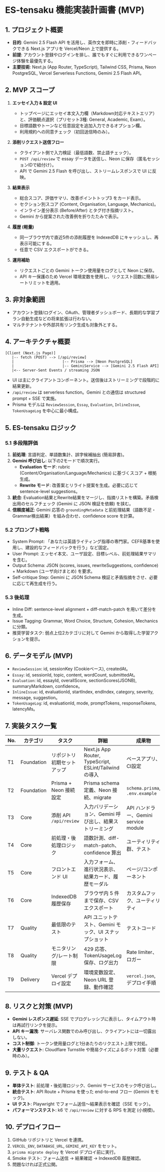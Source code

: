 # ES-tensaku 機能実装計画書 (MVP)

## 1. プロジェクト概要
- **目的**: Gemini 2.5 Flash API を活用し、英作文を即時に添削・フィードバックできる Next.js アプリを Vercel/Neon 上で提供する。
- **前提**: アカウント登録やログインを排し、誰でもすぐに利用できるワンページ体験を最優先する。
- **主要技術**: Next.js (App Router, TypeScript), Tailwind CSS, Prisma, Neon PostgreSQL, Vercel Serverless Functions, Gemini 2.5 Flash API。

## 2. MVP スコープ
1. **エッセイ入力 & 設定 UI**
   - トップページにエッセイ本文入力欄（Markdown対応テキストエリア）と、評価観点選択（プリセット3種: General, Academic, Exam）。
   - 目標語数やトーンなど任意設定を追加入力できるオプション欄。
   - 利用規約への同意チェック（初回送信時のみ）。

2. **添削リクエスト送信フロー**
   - クライアント側で入力検証（最低語数、禁止語チェック）。
   - `POST /api/review` で essay データを送信し、Neon に保存（匿名セッションIDで紐付け）。
   - API で Gemini 2.5 Flash を呼び出し、ストリームレスポンスで UI に反映。

3. **結果表示**
   - 総合スコア、評価サマリ、改善ポイントトップ3 をカード表示。
   - セクション別スコア (Content, Organisation, Language, Mechanics)。
   - インライン差分表示 (Before/After) とタグ付き指摘リスト。
   - Gemini から提案された改善例を折りたたみで表示。

4. **履歴 (軽量)**
   - 同一ブラウザ内で直近5件の添削履歴を IndexedDB にキャッシュし、再表示可能にする。
   - 任意で CSV エクスポートができる。

5. **運用補助**
   - リクエストごとの Gemini トークン使用量をログとして Neon に保存。
   - API キー保護のため Vercel 環境変数を使用し、リクエスト回数に簡易レートリミットを適用。

## 3. 非対象範囲
- アカウント登録/ログイン、OAuth、管理者ダッシュボード、長期的な学習プラン自動生成などの将来拡張は行わない。
- マルチテナントや外部共有リンク生成も対象外とする。

## 4. アーキテクチャ概要
```
[Client (Next.js Page)]
   |-- fetch (POST) --> [/api/review]
   |                      |-- Prisma --> [Neon PostgreSQL]
   |                      |-- GeminiService --> [Gemini 2.5 Flash API]
   |<-- Server-Sent Events / streaming JSON
```
- UI は主にクライアントコンポーネント。送信後はストリーミングで段階的に結果更新。
- `/api/review` は serverless function。Gemini との通信は structured prompt + SSE で実施。
- Prisma モデルは `ReviewSession`, `Essay`, `Evaluation`, `InlineIssue`, `TokenUsageLog` を中心に最小構成。

## 5. ES-tensaku ロジック
### 5.1 多段階評価
1. **前処理**: 言語判定、単語数集計、誤字候補抽出 (簡易辞書)。
2. **Gemini 呼び出し**: 以下の2モードで順次実行。
   - **Evaluation モード**: rubric (Content/Organisation/Language/Mechanics) に基づくスコア + 根拠生成。
   - **Rewrite モード**: 改善案とリライト提案を生成。必要に応じて sentence-level suggestions。
3. **統合**: Evaluation結果とRewrite結果をマージし、指摘リストを構築。矛盾検出用のセルフチェック (Gemini に JSON 検証を依頼) を挟む。
4. **信頼度補正**: Gemini 応答の `groundingMetadata` と前処理結果（語数不足・Grammar検出結果）を組み合わせ、confidence score を計算。

### 5.2 プロンプト戦略
- System Prompt: 「あなたは英語ライティング指導の専門家。CEFR基準を使用し、建設的なフィードバックを行う」など固定。
- User Prompt: エッセイ本文、ユーザ設定、目標レベル、前処理結果サマリを含む。
- Output Schema: JSON (scores, issues, rewriteSuggestions, confidence) + Markdown (ユーザ向けまとめ) を要求。
- Self-critique Step: Gemini に JSON Schema 検証と矛盾指摘をさせ、必要に応じて再生成を行う。

### 5.3 後処理
- Inline Diff: sentence-level alignment + diff-match-patch を用いて差分を生成。
- Issue Tagging: Grammar, Word Choice, Structure, Cohesion, Mechanics に分類。
- 推奨学習タスク: 弱点上位2カテゴリに対して Gemini から取得した学習アクションを提示。

## 6. データモデル (MVP)
- `ReviewSession`: id, sessionKey (Cookieベース), createdAt。
- `Essay`: id, sessionId, topic, content, wordCount, submittedAt。
- `Evaluation`: id, essayId, overallScore, sectionScores(JSONB), summaryMarkdown, confidence。
- `InlineIssue`: id, evaluationId, startIndex, endIndex, category, severity, message, suggestion。
- `TokenUsageLog`: id, evaluationId, mode, promptTokens, responseTokens, latencyMs。

## 7. 実装タスク一覧
| No. | カテゴリ | タスク | 詳細 | 成果物 |
| --- | --- | --- | --- | --- |
| T1 | Foundation | リポジトリ初期セットアップ | Next.js App Router, TypeScript, ESLint/Tailwind の導入 | ベースアプリ、CI設定 |
| T2 | Foundation | Prisma + Neon 接続設定 | Prisma schema 定義、Neon 接続、migrate | `schema.prisma`, `.env.example` |
| T3 | Core | 添削 API `/api/review` | 入力バリデーション、Gemini 呼び出し、結果ストリーミング | API ハンドラー、Gemini service module |
| T4 | Core | 前処理・後処理ロジック | 語数計測、diff-match-patch、confidence 算出 | ユーティリティ群、テスト |
| T5 | Core | フロントエンド UI | 入力フォーム、進行状況表示、結果カード、履歴モーダル | ページ/コンポーネント |
| T6 | Core | IndexedDB 履歴保存 | ブラウザ内 5 件まで保存、CSV エクスポート | カスタムフック、ユーティリティ |
| T7 | Quality | 最低限のテスト | API ユニットテスト、Gemini モック、UI スナップショット | テストコード |
| T8 | Quality | モニタリング/レート制限 | 429 応答、TokenUsageLog 保存、ログ出力 | Rate limiter、ロガー |
| T9 | Delivery | Vercel デプロイ設定 | 環境変数設定、Neon URL 登録、動作確認 | `vercel.json`, デプロイ手順 |

## 8. リスクと対策 (MVP)
- **Gemini レスポンス遅延**: SSE でプログレッシブに表示し、タイムアウト時は再試行リンクを提示。
- **API キー漏洩**: サーバレス関数でのみ呼び出し、クライアントには一切露出しない。
- **コスト制御**: トークン使用量ログと1分あたりのリクエスト上限で対処。
- **大量リクエスト**: Cloudflare Turnstile や簡易クイズによるボット対策（必要時のみ）。

## 9. テスト & QA
- **単体テスト**: 前処理・後処理ロジック、Gemini サービスのモック呼び出し。
- **統合テスト**: API Route + Prisma を使った end-to-end フロー (Gemini をモック)。
- **UI テスト**: Playwright でフォーム送信～結果表示を確認（SSE モック）。
- **パフォーマンステスト**: k6 で `/api/review` に対する RPS を測定 (小規模)。

## 10. デプロイフロー
1. GitHub リポジトリと Vercel を連携。
2. `VERCEL_ENV`, `DATABASE_URL`, `GEMINI_API_KEY` をセット。
3. `prisma migrate deploy` を Vercel デプロイ前に実行。
4. Smoke テスト: フォーム送信 → 結果確認 → IndexedDB 履歴確認。
5. 問題なければ正式公開。
